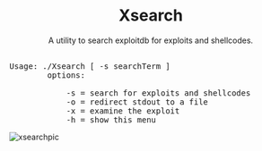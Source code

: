 <h1 align="center">Xsearch</h1>
<p align="center">A utility to search exploitdb for exploits and shellcodes.</p>
<pre>      
Usage: ./Xsearch [ -s searchTerm ]
        options:<br/>
            -s = search for exploits and shellcodes
            -o = redirect stdout to a file
            -x = examine the exploit
            -h = show this menu
</pre>


![xsearchpic](https://user-images.githubusercontent.com/59718043/148460508-d0774479-d7ef-4faa-b952-cec6cf29c2d8.JPG)
